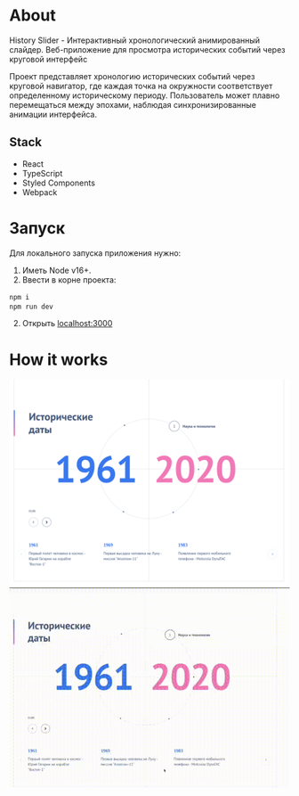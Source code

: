 # About
History Slider - Интерактивный хронологический анимированный слайдер. Веб-приложение для просмотра исторических событий через круговой интерфейс

Проект представляет хронологию исторических событий через круговой навигатор, где каждая точка на окружности соответствует определенному историческому периоду. Пользователь может плавно перемещаться между эпохами, наблюдая синхронизированные анимации интерфейса.

## Stack
* React
* TypeScript
* Styled Components
* Webpack

# Запуск
Для локального запуска приложения нужно:

1. Иметь Node v16+.
1. Ввести в корне проекта:
```bash
npm i
npm run dev
```
2. Открыть [localhost:3000](http://localhost:3000/)

# How it works

![Interface](./about/interface.png)
![Interface](./about/interface.gif)
